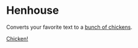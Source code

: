 # Henhouse

Converts your favorite text to a
[bunch of chickens](https://github.com/mneudert/henhouse/blob/master/CHICKEN.md).

[Chicken!](http://isotropic.org/papers/chicken.pdf)
